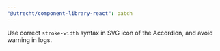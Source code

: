 ```yaml
---
"@utrecht/component-library-react": patch
---
```


Use correct `stroke-width` syntax in SVG icon of the Accordion, and avoid warning in logs.
